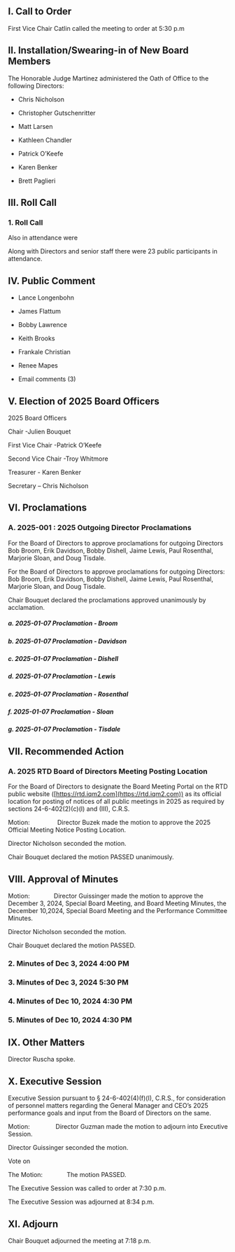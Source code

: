 ## I. Call to Order

First Vice Chair Catlin called the meeting to order at 5:30 p.m

## II. Installation/Swearing-in of New Board Members

The Honorable Judge Martinez administered the Oath of Office to the following Directors:

- Chris Nicholson

- Christopher Gutschenritter

- Matt Larsen

- Kathleen Chandler

- Patrick O’Keefe

- Karen Benker

- Brett Paglieri

## III. Roll Call

### 1. Roll Call

Also in attendance were

Along with Directors and senior staff there were 23 public participants in attendance.

## IV. Public Comment

- Lance Longenbohn

- James Flattum

- Bobby Lawrence

- Keith Brooks

- Frankale Christian

- Renee Mapes

- Email comments (3)

## V. Election of 2025 Board Officers

2025 Board Officers

Chair -Julien Bouquet

First Vice Chair -Patrick O’Keefe

Second Vice Chair -Troy Whitmore

Treasurer - Karen Benker

Secretary – Chris Nicholson

## VI. Proclamations

### A. 2025-001 : 2025 Outgoing Director Proclamations

For the Board of Directors to approve proclamations for outgoing Directors Bob Broom, Erik Davidson, Bobby Dishell, Jaime Lewis, Paul Rosenthal, Marjorie Sloan, and Doug Tisdale.

For the Board of Directors to approve proclamations for outgoing Directors: Bob Broom, Erik Davidson, Bobby Dishell, Jaime Lewis, Paul Rosenthal, Marjorie Sloan, and Doug Tisdale.

Chair Bouquet declared the proclamations approved unanimously by acclamation.

##### a. 2025-01-07 Proclamation - Broom

##### b. 2025-01-07 Proclamation - Davidson

##### c. 2025-01-07 Proclamation - Dishell

##### d. 2025-01-07 Proclamation - Lewis

##### e. 2025-01-07 Proclamation - Rosenthal

##### f. 2025-01-07 Proclamation - Sloan

##### g. 2025-01-07 Proclamation - Tisdale

## VII. Recommended Action

### A. 2025 RTD Board of Directors Meeting Posting Location

For the Board of Directors to designate the Board Meeting Portal on the RTD public website ([https://rtd.iqm2.com](https://rtd.iqm2.com)) as its official location for posting of notices of all public meetings in 2025 as required by sections 24-6-402(2)(c)(I) and (III), C.R.S.

Motion:                Director Buzek made the motion to approve the 2025 Official Meeting Notice Posting Location.

Director Nicholson seconded the motion.

Chair Bouquet declared the motion PASSED unanimously.

## VIII. Approval of Minutes

Motion:              Director Guissinger made the motion to approve the December 3, 2024, Special Board Meeting, and Board Meeting Minutes, the December 10,2024, Special Board Meeting and the Performance Committee Minutes.

Director Nicholson seconded the motion.

Chair Bouquet declared the motion PASSED.

### 2. Minutes of Dec 3, 2024 4:00 PM

### 3. Minutes of Dec 3, 2024 5:30 PM

### 4. Minutes of Dec 10, 2024 4:30 PM

### 5. Minutes of Dec 10, 2024 4:30 PM

## IX. Other Matters

Director Ruscha spoke.

## X. Executive Session

Executive Session pursuant to § 24-6-402(4)(f)(I), C.R.S., for consideration of personnel matters regarding the General Manager and CEO’s 2025 performance goals and input from the Board of Directors on the same.

Motion:               Director Guzman made the motion to adjourn into Executive Session.

Director Guissinger seconded the motion.

Vote on

The Motion:              The motion PASSED.

The Executive Session was called to order at 7:30 p.m.

The Executive Session was adjourned at 8:34 p.m.

## XI. Adjourn

Chair Bouquet adjourned the meeting at 7:18 p.m.